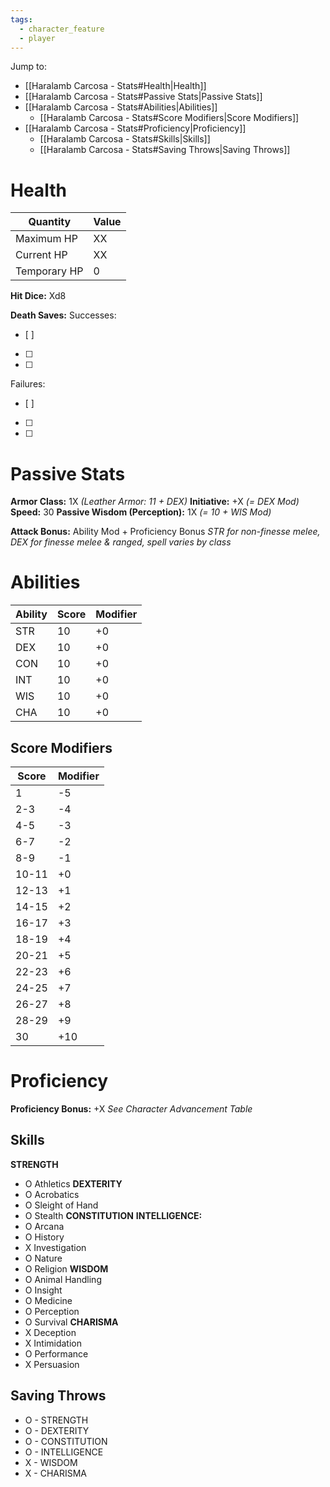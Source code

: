 ```yaml
---
tags:
  - character_feature
  - player
---
```

Jump to:
- [[Haralamb Carcosa - Stats#Health|Health]]
- [[Haralamb Carcosa - Stats#Passive Stats|Passive Stats]]
- [[Haralamb Carcosa - Stats#Abilities|Abilities]]
	- [[Haralamb Carcosa - Stats#Score Modifiers|Score Modifiers]]
- [[Haralamb Carcosa - Stats#Proficiency|Proficiency]]
	- [[Haralamb Carcosa - Stats#Skills|Skills]]
	- [[Haralamb Carcosa - Stats#Saving Throws|Saving Throws]]

# Health

| Quantity     | Value |
| ------------ | ----- |
| Maximum HP   | XX    |
| Current HP   | XX    |
| Temporary HP | 0     |
**Hit Dice:** Xd8

**Death Saves:**
Successes:
- [ ] 
- [ ] 
- [ ] 
Failures:
- [ ] 
- [ ]  
- [ ] 

# Passive Stats

**Armor Class:** 1X _(Leather Armor: 11 + DEX)_
**Initiative:** +X _(= DEX Mod)_
**Speed:** 30
**Passive Wisdom (Perception):** 1X _(= 10 + WIS Mod)_

**Attack Bonus:** Ability Mod + Proficiency Bonus
_STR for non-finesse melee, DEX for finesse melee & ranged, spell varies by class_

# Abilities

| Ability | Score | Modifier |
| ------- | ----- | -------- |
| STR     | 10    | +0       |
| DEX     | 10    | +0       |
| CON     | 10    | +0       |
| INT     | 10    | +0       |
| WIS     | 10    | +0       |
| CHA     | 10    | +0       |
## Score Modifiers

| Score | Modifier |
| ----- | -------- |
| 1     | -5       |
| 2-3   | -4       |
| 4-5   | -3       |
| 6-7   | -2       |
| 8-9   | -1       |
| 10-11 | +0       |
| 12-13 | +1       |
| 14-15 | +2       |
| 16-17 | +3       |
| 18-19 | +4       |
| 20-21 | +5       |
| 22-23 | +6       |
| 24-25 | +7       |
| 26-27 | +8       |
| 28-29 | +9       |
| 30    | +10      |

# Proficiency

**Proficiency Bonus:** +X
_See Character Advancement Table_

## Skills

**STRENGTH**
- O Athletics
**DEXTERITY**
- O Acrobatics
- O Sleight of Hand
- O Stealth
**CONSTITUTION**
**INTELLIGENCE:**
- O Arcana
- O History
- X Investigation
- O Nature
- O Religion
**WISDOM**
- O Animal Handling
- O Insight
- O Medicine
- O Perception
- O Survival
**CHARISMA**
- X Deception
- X Intimidation
- O Performance
- X Persuasion

## Saving Throws

- O - STRENGTH
- O - DEXTERITY
- O - CONSTITUTION
- O - INTELLIGENCE
- X - WISDOM
- X - CHARISMA

